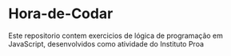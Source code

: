 # Hora-de-Codar

Este repositorio contem exercicios de lógica de programação em JavaScript, desenvolvidos como atividade do Instituto Proa
